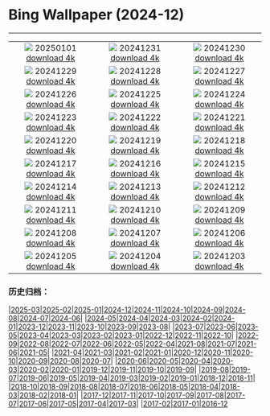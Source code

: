 # Bing Wallpaper (2024-12)
**************
| | | |
|:-:|:-:|:-:|
| ![](https://www.bing.com/th?id=OHR.PolarBearSwim_FR-FR0276887378_1920x1080.jpg) 20250101 [download 4k](https://www.bing.com/th?id=OHR.PolarBearSwim_FR-FR0276887378_UHD.jpg) | ![](https://www.bing.com/th?id=OHR.ParisNewYearEve_FR-FR3084713180_1920x1080.jpg) 20241231 [download 4k](https://www.bing.com/th?id=OHR.ParisNewYearEve_FR-FR3084713180_UHD.jpg) | ![](https://www.bing.com/th?id=OHR.MountFieldNP_FR-FR0048358623_1920x1080.jpg) 20241230 [download 4k](https://www.bing.com/th?id=OHR.MountFieldNP_FR-FR0048358623_UHD.jpg) |
| ![](https://www.bing.com/th?id=OHR.BorobudurBells_FR-FR9771454901_1920x1080.jpg) 20241229 [download 4k](https://www.bing.com/th?id=OHR.BorobudurBells_FR-FR9771454901_UHD.jpg) | ![](https://www.bing.com/th?id=OHR.CoralTurtle_FR-FR9548465819_1920x1080.jpg) 20241228 [download 4k](https://www.bing.com/th?id=OHR.CoralTurtle_FR-FR9548465819_UHD.jpg) | ![](https://www.bing.com/th?id=OHR.LakeBledSnow_FR-FR5167708906_1920x1080.jpg) 20241227 [download 4k](https://www.bing.com/th?id=OHR.LakeBledSnow_FR-FR5167708906_UHD.jpg) |
| ![](https://www.bing.com/th?id=OHR.PointeDiable_FR-FR3649413809_1920x1080.jpg) 20241226 [download 4k](https://www.bing.com/th?id=OHR.PointeDiable_FR-FR3649413809_UHD.jpg) | ![](https://www.bing.com/th?id=OHR.ReindeerTrio_FR-FR3852495223_1920x1080.jpg) 20241225 [download 4k](https://www.bing.com/th?id=OHR.ReindeerTrio_FR-FR3852495223_UHD.jpg) | ![](https://www.bing.com/th?id=OHR.SantaSnowglobe_FR-FR4108706539_1920x1080.jpg) 20241224 [download 4k](https://www.bing.com/th?id=OHR.SantaSnowglobe_FR-FR4108706539_UHD.jpg) |
| ![](https://www.bing.com/th?id=OHR.FestivusCranes_FR-FR4485267796_1920x1080.jpg) 20241223 [download 4k](https://www.bing.com/th?id=OHR.FestivusCranes_FR-FR4485267796_UHD.jpg) | ![](https://www.bing.com/th?id=OHR.CrystalPier_FR-FR4694395729_1920x1080.jpg) 20241222 [download 4k](https://www.bing.com/th?id=OHR.CrystalPier_FR-FR4694395729_UHD.jpg) | ![](https://www.bing.com/th?id=OHR.SolsticeHalo_FR-FR4955312327_1920x1080.jpg) 20241221 [download 4k](https://www.bing.com/th?id=OHR.SolsticeHalo_FR-FR4955312327_UHD.jpg) |
| ![](https://www.bing.com/th?id=OHR.SantaClausVillage_FR-FR1605218480_1920x1080.jpg) 20241220 [download 4k](https://www.bing.com/th?id=OHR.SantaClausVillage_FR-FR1605218480_UHD.jpg) | ![](https://www.bing.com/th?id=OHR.SibiuRomania_FR-FR5904755818_1920x1080.jpg) 20241219 [download 4k](https://www.bing.com/th?id=OHR.SibiuRomania_FR-FR5904755818_UHD.jpg) | ![](https://www.bing.com/th?id=OHR.NutcrackerBallet_FR-FR0747265079_1920x1080.jpg) 20241218 [download 4k](https://www.bing.com/th?id=OHR.NutcrackerBallet_FR-FR0747265079_UHD.jpg) |
| ![](https://www.bing.com/th?id=OHR.ReinefjordenNorway_FR-FR9231276610_1920x1080.jpg) 20241217 [download 4k](https://www.bing.com/th?id=OHR.ReinefjordenNorway_FR-FR9231276610_UHD.jpg) | ![](https://www.bing.com/th?id=OHR.SalzburgSnow_FR-FR2498324626_1920x1080.jpg) 20241216 [download 4k](https://www.bing.com/th?id=OHR.SalzburgSnow_FR-FR2498324626_UHD.jpg) | ![](https://www.bing.com/th?id=OHR.MisurinaLake_FR-FR7558311472_1920x1080.jpg) 20241215 [download 4k](https://www.bing.com/th?id=OHR.MisurinaLake_FR-FR7558311472_UHD.jpg) |
| ![](https://www.bing.com/th?id=OHR.LynxTree_FR-FR1855644774_1920x1080.jpg) 20241214 [download 4k](https://www.bing.com/th?id=OHR.LynxTree_FR-FR1855644774_UHD.jpg) | ![](https://www.bing.com/th?id=OHR.ChristmasBudapest_FR-FR0838567901_1920x1080.jpg) 20241213 [download 4k](https://www.bing.com/th?id=OHR.ChristmasBudapest_FR-FR0838567901_UHD.jpg) | ![](https://www.bing.com/th?id=OHR.WildPoinsettia_FR-FR2758700807_1920x1080.jpg) 20241212 [download 4k](https://www.bing.com/th?id=OHR.WildPoinsettia_FR-FR2758700807_UHD.jpg) |
| ![](https://www.bing.com/th?id=OHR.DolomitesSky_FR-FR2183933361_1920x1080.jpg) 20241211 [download 4k](https://www.bing.com/th?id=OHR.DolomitesSky_FR-FR2183933361_UHD.jpg) | ![](https://www.bing.com/th?id=OHR.CornwallSnow_FR-FR1834119825_1920x1080.jpg) 20241210 [download 4k](https://www.bing.com/th?id=OHR.CornwallSnow_FR-FR1834119825_UHD.jpg) | ![](https://www.bing.com/th?id=OHR.GuanacosChile_FR-FR0722338222_1920x1080.jpg) 20241209 [download 4k](https://www.bing.com/th?id=OHR.GuanacosChile_FR-FR0722338222_UHD.jpg) |
| ![](https://www.bing.com/th?id=OHR.ReopeningNotreDame_FR-FR5165801809_1920x1080.jpg) 20241208 [download 4k](https://www.bing.com/th?id=OHR.ReopeningNotreDame_FR-FR5165801809_UHD.jpg) | ![](https://www.bing.com/th?id=OHR.ArraialdoCabo_FR-FR2062864559_1920x1080.jpg) 20241207 [download 4k](https://www.bing.com/th?id=OHR.ArraialdoCabo_FR-FR2062864559_UHD.jpg) | ![](https://www.bing.com/th?id=OHR.ColmarHoliday_FR-FR1755218249_1920x1080.jpg) 20241206 [download 4k](https://www.bing.com/th?id=OHR.ColmarHoliday_FR-FR1755218249_UHD.jpg) |
| ![](https://www.bing.com/th?id=OHR.MonoTufa_FR-FR7760480527_1920x1080.jpg) 20241205 [download 4k](https://www.bing.com/th?id=OHR.MonoTufa_FR-FR7760480527_UHD.jpg) | ![](https://www.bing.com/th?id=OHR.RhinosKenya_FR-FR8206885022_1920x1080.jpg) 20241204 [download 4k](https://www.bing.com/th?id=OHR.RhinosKenya_FR-FR8206885022_UHD.jpg) | ![](https://www.bing.com/th?id=OHR.JaipurFort_FR-FR7682390069_1920x1080.jpg) 20241203 [download 4k](https://www.bing.com/th?id=OHR.JaipurFort_FR-FR7682390069_UHD.jpg) |

### 历史归档：

|[2025-03](/../2025-03/2025-03.md)|[2025-02](/../2025-02/2025-02.md)|[2025-01](/../2025-01/2025-01.md)|[2024-12](/2024-12.md)|[2024-11](/../2024-11/2024-11.md)|[2024-10](/../2024-10/2024-10.md)|[2024-09](/../2024-09/2024-09.md)|[2024-08](/../2024-08/2024-08.md)|[2024-07](/../2024-07/2024-07.md)|[2024-06](/../2024-06/2024-06.md)|
|[2024-05](/../2024-05/2024-05.md)|[2024-04](/../2024-04/2024-04.md)|[2024-03](/../2024-03/2024-03.md)|[2024-02](/../2024-02/2024-02.md)|[2024-01](/../2024-01/2024-01.md)|[2023-12](/../2023-12/2023-12.md)|[2023-11](/../2023-11/2023-11.md)|[2023-10](/../2023-10/2023-10.md)|[2023-09](/../2023-09/2023-09.md)|[2023-08](/../2023-08/2023-08.md)|
|[2023-07](/../2023-07/2023-07.md)|[2023-06](/../2023-06/2023-06.md)|[2023-05](/../2023-05/2023-05.md)|[2023-04](/../2023-04/2023-04.md)|[2023-03](/../2023-03/2023-03.md)|[2023-02](/../2023-02/2023-02.md)|[2023-01](/../2023-01/2023-01.md)|[2022-12](/../2022-12/2022-12.md)|[2022-11](/../2022-11/2022-11.md)|[2022-10](/../2022-10/2022-10.md)|
|[2022-09](/../2022-09/2022-09.md)|[2022-08](/../2022-08/2022-08.md)|[2022-07](/../2022-07/2022-07.md)|[2022-06](/../2022-06/2022-06.md)|[2022-05](/../2022-05/2022-05.md)|[2022-04](/../2022-04/2022-04.md)|[2021-08](/../2021-08/2021-08.md)|[2021-07](/../2021-07/2021-07.md)|[2021-06](/../2021-06/2021-06.md)|[2021-05](/../2021-05/2021-05.md)|
|[2021-04](/../2021-04/2021-04.md)|[2021-03](/../2021-03/2021-03.md)|[2021-02](/../2021-02/2021-02.md)|[2021-01](/../2021-01/2021-01.md)|[2020-12](/../2020-12/2020-12.md)|[2020-11](/../2020-11/2020-11.md)|[2020-10](/../2020-10/2020-10.md)|[2020-09](/../2020-09/2020-09.md)|[2020-08](/../2020-08/2020-08.md)|[2020-07](/../2020-07/2020-07.md)|
|[2020-06](/../2020-06/2020-06.md)|[2020-05](/../2020-05/2020-05.md)|[2020-04](/../2020-04/2020-04.md)|[2020-03](/../2020-03/2020-03.md)|[2020-02](/../2020-02/2020-02.md)|[2020-01](/../2020-01/2020-01.md)|[2019-12](/../2019-12/2019-12.md)|[2019-11](/../2019-11/2019-11.md)|[2019-10](/../2019-10/2019-10.md)|[2019-09](/../2019-09/2019-09.md)|
|[2019-08](/../2019-08/2019-08.md)|[2019-07](/../2019-07/2019-07.md)|[2019-06](/../2019-06/2019-06.md)|[2019-05](/../2019-05/2019-05.md)|[2019-04](/../2019-04/2019-04.md)|[2019-03](/../2019-03/2019-03.md)|[2019-02](/../2019-02/2019-02.md)|[2019-01](/../2019-01/2019-01.md)|[2018-12](/../2018-12/2018-12.md)|[2018-11](/../2018-11/2018-11.md)|
|[2018-10](/../2018-10/2018-10.md)|[2018-09](/../2018-09/2018-09.md)|[2018-08](/../2018-08/2018-08.md)|[2018-07](/../2018-07/2018-07.md)|[2018-06](/../2018-06/2018-06.md)|[2018-05](/../2018-05/2018-05.md)|[2018-04](/../2018-04/2018-04.md)|[2018-03](/../2018-03/2018-03.md)|[2018-02](/../2018-02/2018-02.md)|[2018-01](/../2018-01/2018-01.md)|
|[2017-12](/../2017-12/2017-12.md)|[2017-11](/../2017-11/2017-11.md)|[2017-10](/../2017-10/2017-10.md)|[2017-09](/../2017-09/2017-09.md)|[2017-08](/../2017-08/2017-08.md)|[2017-07](/../2017-07/2017-07.md)|[2017-06](/../2017-06/2017-06.md)|[2017-05](/../2017-05/2017-05.md)|[2017-04](/../2017-04/2017-04.md)|[2017-03](/../2017-03/2017-03.md)|
|[2017-02](/../2017-02/2017-02.md)|[2017-01](/../2017-01/2017-01.md)|[2016-12](/../2016-12/2016-12.md)
